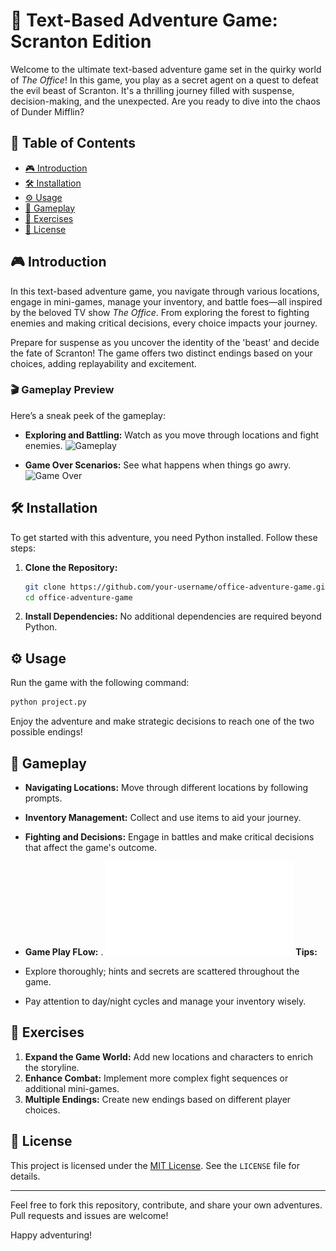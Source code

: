 # 📜 Text-Based Adventure Game: Scranton Edition

Welcome to the ultimate text-based adventure game set in the quirky world of *The Office*! In this game, you play as a secret agent on a quest to defeat the evil beast of Scranton. It's a thrilling journey filled with suspense, decision-making, and the unexpected. Are you ready to dive into the chaos of Dunder Mifflin?

## 🌟 Table of Contents

- [🎮 Introduction](#introduction)
- [🛠 Installation](#installation)
- [⚙️ Usage](#usage)
- [📜 Gameplay](#gameplay)
- [📝 Exercises](#exercises)
- [📜 License](#license)

## 🎮 Introduction

In this text-based adventure game, you navigate through various locations, engage in mini-games, manage your inventory, and battle foes—all inspired by the beloved TV show *The Office*. From exploring the forest to fighting enemies and making critical decisions, every choice impacts your journey. 

Prepare for suspense as you uncover the identity of the 'beast' and decide the fate of Scranton! The game offers two distinct endings based on your choices, adding replayability and excitement.

### 🎬 Gameplay Preview

Here’s a sneak peek of the gameplay:
- **Exploring and Battling:** Watch as you move through locations and fight enemies.
  ![Gameplay](media/snake-gameplay-1.gif)

- **Game Over Scenarios:** See what happens when things go awry.
  ![Game Over](media/snake-gameplay-2.gif)

## 🛠 Installation

To get started with this adventure, you need Python installed. Follow these steps:

1. **Clone the Repository:**
   ```sh
   git clone https://github.com/your-username/office-adventure-game.git
   cd office-adventure-game
   ```

2. **Install Dependencies:**
   No additional dependencies are required beyond Python.

## ⚙️ Usage

Run the game with the following command:
```sh
python project.py
```
Enjoy the adventure and make strategic decisions to reach one of the two possible endings!

## 📜 Gameplay

- **Navigating Locations:** Move through different locations by following prompts.
- **Inventory Management:** Collect and use items to aid your journey.
- **Fighting and Decisions:** Engage in battles and make critical decisions that affect the game's outcome.

- **Game Play FLow:** .
  ![Game Play Flow](ProjectFlowChart.pdf)
**Tips:**
- Explore thoroughly; hints and secrets are scattered throughout the game.
- Pay attention to day/night cycles and manage your inventory wisely.

## 📝 Exercises

1. **Expand the Game World:** Add new locations and characters to enrich the storyline.
2. **Enhance Combat:** Implement more complex fight sequences or additional mini-games.
3. **Multiple Endings:** Create new endings based on different player choices.

## 📜 License

This project is licensed under the [MIT License](LICENSE). See the `LICENSE` file for details.

---

Feel free to fork this repository, contribute, and share your own adventures. Pull requests and issues are welcome!

Happy adventuring!
